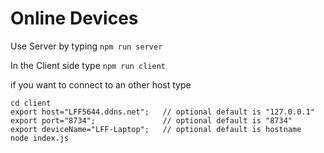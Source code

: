 # Online Devices
Use Server by typing `npm run server`

In the Client side type `npm run client`

if you want to connect to an other host type
```
cd client
export host="LFF5644.ddns.net";   // optional default is "127.0.0.1"
export port="8734";               // optional default is "8734"
export deviceName="LFF-Laptop";   // optional default is hostname
node index.js
```
